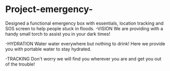 # Project-emergency- 
Designed a functional emergency box with essentials, location tracking and SOS screen to help people stuck in floods.
-VISION
We are providing with a handy small torch to assist you in your dark times!

-HYDRATION
Water water everywhere but nothing to drink! 
Here we provide you with portable water to stay hydrated.

-TRACKING
Don't worry we will find you wherever you are and get you out of the trouble!
